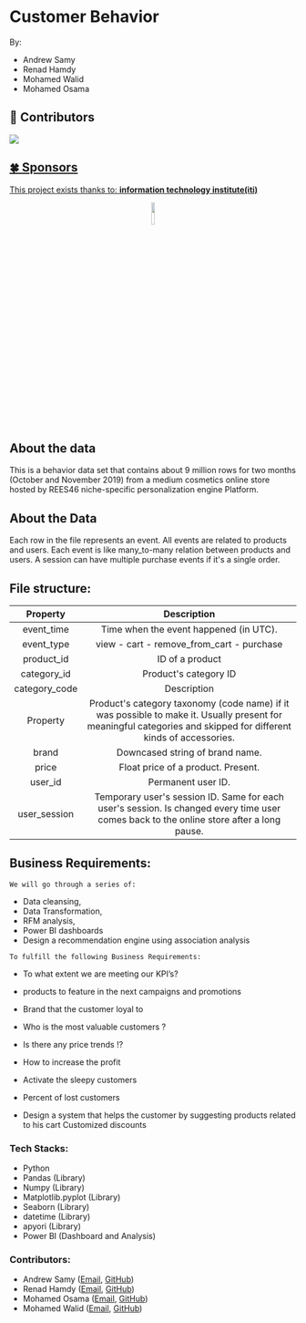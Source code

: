 # Customer Behavior


By:
- Andrew Samy
- Renad Hamdy
- Mohamed Walid
- Mohamed Osama


## 🎯 Contributors

<a href="https://github.com/IIAndrewII/Customer_Behavior/graphs/contributors">
<img src="https://contrib.rocks/image?repo=IIAndrewII/Customer_Behavior" />


## 🍀 Sponsors

This project exists thanks to:  **information technology institute(iti)**

</p>

<p align="center">
		<img width="10%" src="https://user-images.githubusercontent.com/81884621/188256478-03c82499-b8dc-425c-a160-5ebab2cd2350.png">
	</a>


</p>


## About the data



This is a behavior data set that contains about 9 million rows for two months (October and November 2019) from a medium cosmetics online store hosted by REES46 niche-specific personalization engine Platform. 


## About the Data 
Each row in the file represents an event. All events are related to products and users. Each event is like many_to-many relation between products and users. A session can have multiple purchase events if it's a single order.

## File structure:
| Property | Description |
 | :---: | :---: |
 | event_time | Time when the event happened (in UTC). |
| event_type |  view - cart - remove_from_cart - purchase |
| product_id | ID of a product |
| category_id | Product's category ID |
| category_code | Description |
| Property | Product's category taxonomy (code name) if it was possible to make it. Usually present for meaningful categories and skipped for different kinds of accessories. |
| brand | Downcased string of brand name. |
| price | Float price of a product. Present.  |
| user_id | Permanent user ID. |
| user_session | Temporary user's session ID. Same for each user's session. Is changed every time user comes back to the online store after a long pause.|

## Business Requirements:

 `We will go through a series of:`
 
 - Data cleansing,  
 - Data Transformation,  
 - RFM analysis,  
 - Power BI dashboards
 - Design a recommendation engine using association analysis
 
 
 `To fulfill the following Business Requirements:`


- To what extent we are meeting our KPI’s?

- products to feature in the next campaigns and promotions

- Brand that the customer loyal to 

- Who is the most valuable customers ?

- Is there any price trends !?

- How to increase the profit

- Activate the sleepy customers 

- Percent of lost customers 

- Design a system that helps the customer by suggesting products related to his cart Customized discounts 


### Tech Stacks:
- Python
- Pandas (Library)
- Numpy (Library)
- Matplotlib.pyplot (Library)
- Seaborn (Library)
- datetime (Library)
- apyori (Library)
- Power BI (Dashboard and Analysis)


### Contributors:
- Andrew Samy ([Email](andrew.samy.hanna1998@gmail.com), [GitHub](https://github.com/IIAndrewII))
- Renad Hamdy ([Email](renadhamdy3@gmail.com), [GitHub](https://github.com/renadhamdy))
- Mohamed Osama ([Email](Mohamed7osama7@gmail.com), [GitHub]())
- Mohamed Walid ([Email](), [GitHub]())

